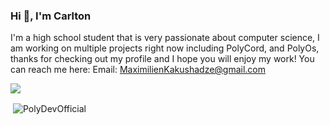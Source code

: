 <h3 display="inline">Hi 👋, I'm Carlton</h1>

<p>I'm a high school student that is very passionate about computer science, I am working on multiple projects right now including PolyCord, and PolyOs, thanks for checking out my profile and I hope you will enjoy my work! You can reach me here: Email: <a href="MaximilienKakushadze@gmail.com">MaximilienKakushadze@gmail.com</a></p>

![](https://komarev.com/ghpvc/?username=your-github-username&style=flat)

<p>&nbsp;<img align="center" src="https://github-readme-stats.vercel.app/api?username=PolyDevOfficial&show_icons=true&locale=en" alt="PolyDevOfficial" /></p>

